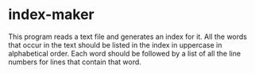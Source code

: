 # index-maker
This program reads a text file and generates an index for it. All the words that occur in the text should be listed in the index in uppercase in alphabetical order. Each word should be followed by a list of all the line numbers for lines that contain that word. 

